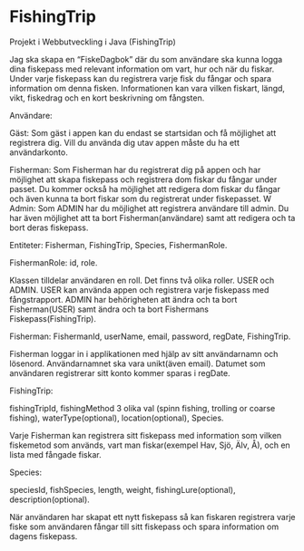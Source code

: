# FishingTrip
Projekt i Webbutveckling i Java (FishingTrip) 

Jag ska skapa en “FiskeDagbok” där du som användare ska kunna logga dina fiskepass med relevant information om vart, hur och när du fiskar. Under varje fiskepass kan du registrera varje fisk du fångar och spara information om denna fisken. Informationen kan vara vilken fiskart, längd, vikt, fiskedrag och en kort beskrivning om fångsten.

Användare:

Gäst:
Som gäst i appen kan du endast se startsidan och få möjlighet att registrera dig. Vill du använda dig utav appen måste du ha ett användarkonto. 

Fisherman:
Som Fisherman har du registrerat dig på appen och har möjlighet att skapa fiskepass och registrera dom fiskar du fångar under passet. Du kommer också ha möjlighet att redigera dom fiskar du fångar och även kunna ta bort fiskar som du registrerat under fiskepasset.
W
Admin:
Som ADMIN har du möjlighet att registrera användare till admin. Du har även möjlighet att ta bort Fisherman(användare) samt att redigera och ta bort deras fiskepass. 

Entiteter: 
Fisherman,
FishingTrip,
Species,
FishermanRole.

FishermanRole:
id, 
role.

Klassen tilldelar användaren en roll. Det finns två olika roller. USER och ADMIN.
USER kan använda appen och registrera varje fiskepass med fångstrapport.
ADMIN har behörigheten att ändra och ta bort Fisherman(USER) samt ändra och ta bort Fishermans Fiskepass(FishingTrip).

Fisherman:
FishermanId,
userName,
email,
password,
regDate,
FishingTrip.

Fisherman loggar in i applikationen med hjälp av sitt användarnamn och lösenord. Användarnamnet ska vara unikt(även email). Datumet som användaren registrerar sitt konto kommer sparas i regDate.

FishingTrip:

fishingTripId,
fishingMethod 3 olika val (spinn fishing, trolling or coarse fishing),
waterType(optional),
location(optional),
Species.

Varje Fisherman kan registrera sitt fiskepass med information som vilken fiskemetod som används, vart man fiskar(exempel Hav, Sjö, Älv, Å), och en lista med fångade fiskar. 

Species:

speciesId,
fishSpecies,
length,
weight,
fishingLure(optional),
description(optional).

När användaren har skapat ett nytt fiskepass så kan fiskaren registrera varje fiske som användaren fångar till sitt fiskepass och spara information om dagens fiskepass.



